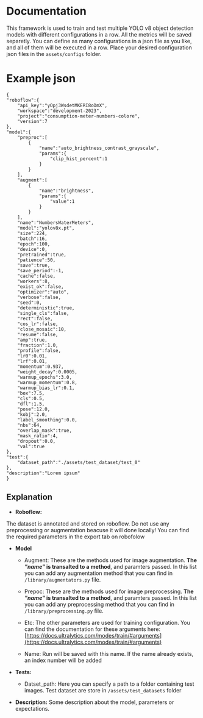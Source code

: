 
  

# Documentation

 This framework is used to train and test multiple YOLO v8 object detection models with different configurations in a row. All the metrics will be saved separetly. You can define as many configurations in a json file as you like, and all of them will be executed in a row.
 Place your desired configuration json files in the `assets/configs` folder.

# Example json
  

    {
    "roboflow":{
        "api_key":"yOpj3WsdetMKERI8oDmX",
        "workspace":"development-2023",
        "project":"consumption-meter-numbers-colore",
        "version":7
    },
    "model":{
        "preproc":[
            {
                "name":"auto_brightness_contrast_grayscale",
                "params":{
                    "clip_hist_percent":1
                }
            }
        ],
        "augment":[
            {
                "name":"brightness",
                "params":{
                    "value":1
                }
            }
        ],
        "name":"NumbersWaterMeters",
        "model":"yolov8x.pt",
        "size":224,
        "batch":16,
        "epoch":100,
        "device":0,
        "pretrained":true,
        "patience":50,
        "save":true,
        "save_period":-1,
        "cache":false,
        "workers":8,
        "exist_ok":false,
        "optimizer":"auto",
        "verbose":false,
        "seed":0,
        "deterministic":true,
        "single_cls":false,
        "rect":false,
        "cos_lr":false,
        "close_mosaic":10,
        "resume":false,
        "amp":true,
        "fraction":1.0,
        "profile":false,
        "lr0":0.01,
        "lrf":0.01,
        "momentum":0.937,
        "weight_decay":0.0005,
        "warmup_epochs":3.0,
        "warmup_momentum":0.8,
        "warmup_bias_lr":0.1,
        "box":7.5,
        "cls":0.5,
        "dfl":1.5,
        "pose":12.0,
        "kobj":2.0,
        "label_smoothing":0.0,
        "nbs":64,
        "overlap_mask":true,
        "mask_ratio":4,
        "dropout":0.0,
        "val":true
    },
    "test":{
        "dataset_path":"./assets/test_dataset/test_0"
    },
    "description":"Lorem ipsum"
    }

## Explanation
-  **Roboflow:**

The dataset is annotated and stored on roboflow. Do not use any preprocessing or augmentation beacuse it will done locally! You can find the required parameters in the export tab on robofolow

-  **Model**

	- Augment: These are the methods used for image augmentation. **The *"name"* is transalted to a method**, and paramters passed. In this list you can add any augmentation method that you can find in `/library/augmentators.py` file.

	- Prepoc: These are the methods used for image preprocessing. **The *"name"* is transalted to a method**, and paramters passed. In this list you can add any preprocessing method that you can find in `/library/preprocessing.py` file.

	- Etc: The other parameters are used for training configuration. You can find the documentation for these arguments here: [https://docs.ultralytics.com/modes/train/#arguments](https://docs.ultralytics.com/modes/train/#arguments)

	- Name: Run will be saved with this name. If the name already exists, an index number will be added

-  **Tests:**

	- Datset_path: Here you can specify a path to a folder containing test images. Test dataset are store in `/assets/test_datasets` folder

-  **Description:** Some description about the model, parameters or expectations.
